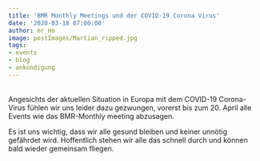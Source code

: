 ```yaml
---
title: 'BMR Monthly Meetings und der COVID-19 Corona Virus'
date: '2020-03-18 07:00:00'
author: mr_Ho
image: postImages/Martian_ripped.jpg
tags:
- events
- blog
- ankündigung
---
```

######
Angesichts der aktuellen Situation in Europa mit dem COVID-19 Corona-Virus fühlen wir uns leider dazu gezwungen, vorerst bis zum 20. April alle Events wie das BMR-Monthly meeting abzusagen.

Es ist uns wichtig, dass wir alle gesund bleiben und keiner unnötig gefährdet wird. Hoffentlich stehen wir alle das schnell durch und können bald wieder gemeinsam fliegen.

